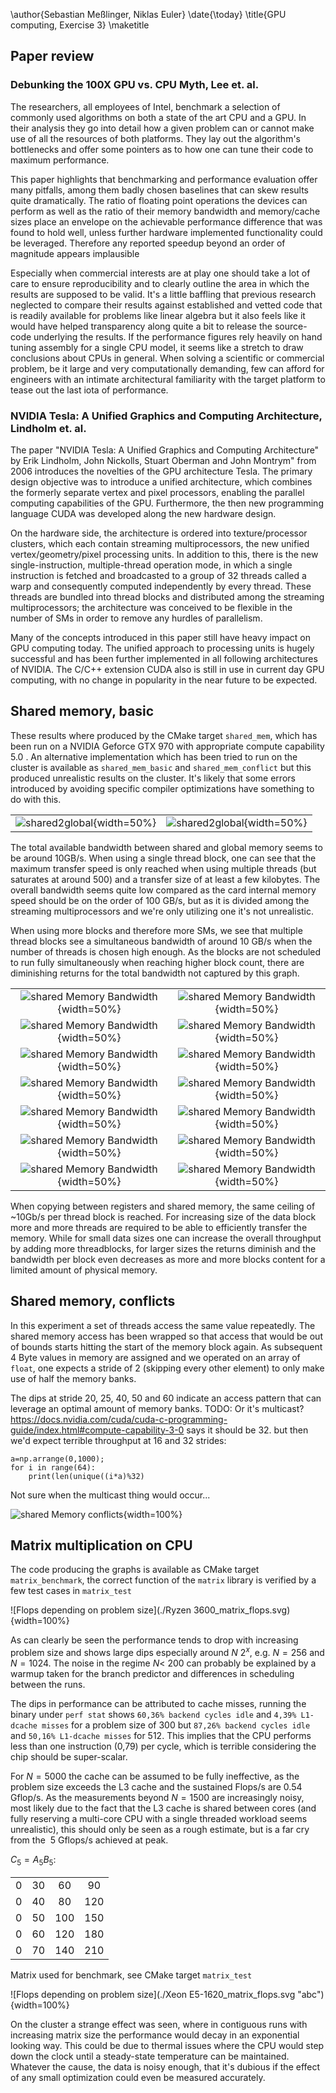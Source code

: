 \author{Sebastian Meßlinger, Niklas Euler}
\date{\today}
\title{GPU computing, Exercise 3}
\maketitle

## Paper review

### Debunking the 100X GPU vs. CPU Myth, Lee et. al. 

The researchers, all employees of Intel, benchmark a selection of commonly used algorithms on both a state of the art CPU and a GPU. In their analysis they go into detail how a given problem can or cannot make use of all the resources of both platforms. They lay out the algorithm's bottlenecks and offer some pointers as to how one can tune their code to maximum performance. 

This paper highlights that benchmarking and performance evaluation offer many pitfalls, among them badly chosen baselines that can skew results quite dramatically. The ratio of floating point operations the devices can perform as well as the ratio of their memory bandwidth and memory/cache sizes place an envelope on the achievable performance difference that was found to hold well, unless further hardware implemented functionality could be leveraged. Therefore any reported speedup beyond an order of magnitude appears implausible 

Especially when commercial interests are at play one should take a lot of care to ensure reproducibility and to clearly outline the area in which the results are supposed to be valid. It's a little baffling that previous research neglected to compare their results against established and vetted code that is readily available for problems like linear algebra but it also feels like it would have helped transparency along quite a bit to release the source-code underlying the results. If the performance figures rely heavily on hand tuning assembly for a single CPU model, it seems like a stretch to draw conclusions about CPUs in general. When solving a scientific or commercial problem, be it large and very computationally demanding, few can afford for engineers with an intimate architectural familiarity with the target platform to tease out the last iota of performance.

### NVIDIA Tesla: A Unified Graphics and Computing Architecture, Lindholm et. al.

The paper "NVIDIA Tesla: A Unified Graphics and Computing Architecture" by Erik Lindholm, John Nickolls, Stuart Oberman and John Montrym" from 2006 introduces the novelties of the GPU architecture Tesla. The primary design objective was to introduce a unified architecture, which combines the formerly separate vertex and pixel processors, enabling the parallel computing capabilities of the GPU. Furthermore, the then new programming language CUDA was developed along the new hardware design.

On the hardware side, the architecture is ordered into texture/processor clusters, which each contain streaming multiprocessors, the new unified vertex/geometry/pixel processing units. In addition to this, there is the new single-instruction, multiple-thread operation mode, in which a single instruction is fetched and broadcasted to a group of 32 threads called a warp and consequently computed independently by every thread. These threads are bundled into thread blocks and distributed among the streaming multiprocessors; the architecture was conceived to be flexible in the number of SMs in order to remove any hurdles of parallelism.

Many of the concepts introduced in this paper still have heavy impact on GPU computing today. The unified approach to processing units is hugely successful and has been further implemented in all following architectures of NVIDIA. The C/C++ extension CUDA also is still in use in current day GPU computing, with no change in popularity in the near future to be expected.

## Shared memory, basic

These results where produced by the CMake target `shared_mem`, which has been run on a NVIDIA Geforce GTX 970 with appropriate compute capability 5.0 . An alternative implementation which has been tried to run on the cluster is available as `shared_mem_basic` and `shared_mem_conflict` but this produced unrealistic results on the cluster. It's likely that some errors introduced by avoiding specific compiler optimizations have something to do with this.

|||
|:----:|:----:|
|![shared2global](./s2g_1b.svg){width=50%}|![shared2global](./s2g.svg){width=50%}|

The total available bandwidth between shared and global memory seems to be around 10GB/s. When using a single thread block, one can see that the maximum transfer speed is only reached when using multiple threads (but saturates at around 500) and a transfer size of at least a few kilobytes. The overall bandwidth seems quite low compared as the card internal memory speed should be on the order of 100 GB/s, but as it is divided among the streaming multiprocessors and we're only utilizing one it's not unrealistic.

When using more blocks and therefore more SMs, we see that multiple thread blocks see a simultaneous bandwidth of around 10 GB/s when the number of threads is chosen high enough. As the blocks are not scheduled to run fully simultaneously when reaching higher block count, there are diminishing returns for the total bandwidth not captured by this graph.

|||
|:----:|:----:|
|![shared Memory Bandwidth](./r2s1000.svg  ){width=50%}|![shared Memory Bandwidth](./s2r1000.svg ){width=50%}|
|![shared Memory Bandwidth](./r2s8000.svg  ){width=50%}|![shared Memory Bandwidth](./s2r8000.svg ){width=50%}|
|![shared Memory Bandwidth](./r2s16000.svg ){width=50%}|![shared Memory Bandwidth](./s2r16000.svg){width=50%}|
|![shared Memory Bandwidth](./r2s24000.svg ){width=50%}|![shared Memory Bandwidth](./s2r24000.svg){width=50%}|
|![shared Memory Bandwidth](./r2s32000.svg ){width=50%}|![shared Memory Bandwidth](./s2r32000.svg){width=50%}|
|![shared Memory Bandwidth](./r2s40000.svg ){width=50%}|![shared Memory Bandwidth](./s2r40000.svg){width=50%}|
|![shared Memory Bandwidth](./r2s48000.svg ){width=50%}|![shared Memory Bandwidth](./s2r48000.svg){width=50%}|

When copying between registers and shared memory, the same ceiling of ~10Gb/s per thread block is reached. For increasing size of the data block more and more threads are required to be able to efficiently transfer the memory. While for small data sizes one can increase the overall throughput by adding more threadblocks, for larger sizes the returns diminish and the bandwidth per block even decreases as more and more blocks content for a limited amount of physical memory.

## Shared memory, conflicts

In this experiment a set of threads access the same value repeatedly. The shared memory access has been wrapped so that access that would be out of bounds starts hitting the start of the memory block again. As subsequent 4 Byte values in memory are assigned and we operated on an array of `float`, one expects a stride of 2 (skipping every other element) to only make use of half the memory banks.

The dips at stride 20, 25, 40, 50 and 60 indicate an access pattern that can leverage an optimal amount of memory banks. 
TODO: Or it's multicast? https://docs.nvidia.com/cuda/cuda-c-programming-guide/index.html#compute-capability-3-0 says it should be 32. but then we'd expect terrible throughput at 16 and 32 strides:
```
a=np.arrange(0,1000);
for i in range(64):
    print(len(unique((i*a)%32)
```    
Not sure when the multicast thing would occur...

![shared Memory conflicts](./s2r_c.svg ){width=100%}

## Matrix multiplication on CPU

The code producing the graphs is available as CMake target `matrix_benchmark`, the correct function of the `matrix` library is verified by a few test cases in `matrix_test`

![Flops depending on problem size](./Ryzen 3600_matrix_flops.svg){width=100%}

As can clearly be seen the performance tends to drop with increasing problem size and shows large dips especially around $N~2^x$, e.g. $N=256$ and $N=1024$.
The noise in the regime $N <~ 200$ can probably be explained by a warmup taken for the branch predictor and differences in scheduling between the runs.

The dips in performance can be attributed to cache misses, running the binary under `perf stat` shows `60,36% backend cycles idle` and `4,39% L1-dcache misses` for a problem size of 300 but `87,26% backend cycles idle` and `50,16% L1-dcache misses` for 512. This implies that the CPU performs less than one instruction (0,79) per cycle, which is terrible considering the chip should be super-scalar.

For $N=5000$ the cache can be assumed to be fully ineffective, as the problem size exceeds the L3 cache and the sustained Flops/s are $0.54$ Gflop/s. As the measurements beyond $N=1500$ are increasingly noisy, most likely due to the fact that the L3 cache is shared between cores (and fully reserving a multi-core CPU with a single threaded workload seems unrealistic), this should only be seen as a rough estimate, but is a far cry from the $~5$ Gflops/s achieved at peak.

$C_5=A_5B_5$:

|||||
|:----:|:----:|:----:|:---:|
|0|30|60|90|120|
|0|40|80|120|160|
|0|50|100|150|200|
|0|60|120|180|240|
|0|70|140|210|280|
Matrix used for benchmark, see CMake target `matrix_test`

![Flops depending on problem size](./Xeon E5-1620_matrix_flops.svg "abc"){width=100%}

On the cluster a strange effect was seen, where in contiguous runs with increasing matrix size the performance would decay in an exponential looking way. This could be due to thermal issues where the CPU would step down the clock until a steady-state temperature can be maintained. Whatever the cause, the data is noisy enough, that it's dubious if the effect of any small optimization could even be measured accurately.
